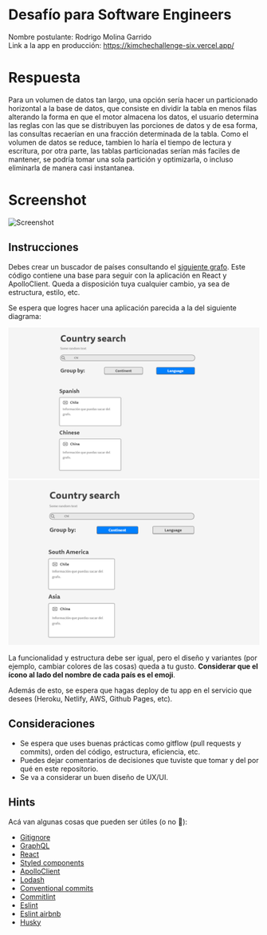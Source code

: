 # Desafío para Software Engineers

Nombre postulante: Rodrigo Molina Garrido\
Link a la app en producción: https://kimchechallenge-six.vercel.app/

# Respuesta

Para un volumen de datos tan largo, una opción sería hacer un particionado horizontal
a la base de datos, que consiste en dividir la tabla en menos filas alterando la forma en que el motor
almacena los datos, el usuario determina las reglas con las que se distribuyen las porciones
de datos y de esa forma, las consultas recaerían en una fracción determinada de la tabla.
Como el volumen de datos se reduce, tambien lo haría el tiempo de lectura y escritura,
por otra parte, las tablas particionadas serían más faciles de mantener, se podría tomar una sola partición
y optimizarla, o incluso eliminarla de manera casi instantanea.

# Screenshot

![Screenshot](https://user-images.githubusercontent.com/57046544/171273820-e435fb45-0bcb-483a-a04c-f5ffa7a09e50.png)


## Instrucciones

Debes crear un buscador de países consultando el [siguiente grafo](https://countries.trevorblades.com/). Este código contiene una base para seguir con la aplicación en React y ApolloClient. Queda a disposición tuya cualquier cambio, ya sea de estructura, estilo, etc.

Se espera que logres hacer una aplicación parecida a la del siguiente diagrama:

![image1](imgs/1.png)
![image2](imgs/2.png)

La funcionalidad y estructura debe ser igual, pero el diseño y variantes (por ejemplo, cambiar colores de las cosas) queda a tu gusto. **Considerar que el ícono al lado del nombre de cada país es el emoji**.

Además de esto, se espera que hagas deploy de tu app en el servicio que desees (Heroku, Netlify, AWS, Github Pages, etc).

## Consideraciones

- Se espera que uses buenas prácticas como gitflow (pull requests y commits), orden del código, estructura, eficiencia, etc.
- Puedes dejar comentarios de decisiones que tuviste que tomar y del por qué en este repositorio.
- Se va a considerar un buen diseño de UX/UI.

## Hints

Acá van algunas cosas que pueden ser útiles (o no 👀):

- [Gitignore](https://www.toptal.com/developers/gitignore)
- [GraphQL](https://www.howtographql.com/)
- [React](https://es.reactjs.org/)
- [Styled components](https://styled-components.com/docs/basics)
- [ApolloClient](https://www.apollographql.com/docs/react/)
- [Lodash](https://lodash.com/)
- [Conventional commits](https://www.conventionalcommits.org/en/v1.0.0/)
- [Commitlint](https://commitlint.js.org/#/)
- [Eslint](https://eslint.org/)
- [Eslint airbnb](https://www.npmjs.com/package/eslint-config-airbnb)
- [Husky](https://www.npmjs.com/package/husky)
